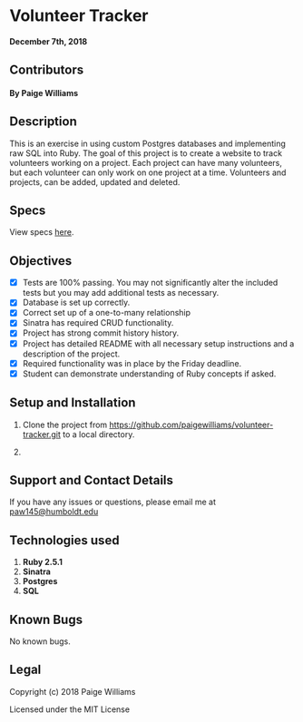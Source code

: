 # Volunteer Tracker

#### December 7th, 2018

## Contributors

#### By **Paige Williams**

## Description

This is an exercise in using custom Postgres databases and implementing raw SQL into Ruby. The goal of this project is to create a website to track volunteers working on a project. Each project can have many volunteers, but each volunteer can only work on one project at a time. Volunteers and projects, can be added, updated and deleted.


## Specs  

View specs [here](https://github.com/paigewilliams/volunteer-tracker/tree/master/spec).

## Objectives

- [x] Tests are 100% passing. You may not significantly alter the included tests but you may add additional tests as necessary.
- [x] Database is set up correctly.
- [x] Correct set up of a one-to-many relationship
- [x] Sinatra has required CRUD functionality.
- [x] Project has strong commit history history.
- [x] Project has detailed README with all necessary setup instructions and a description of the project.
- [x] Required functionality was in place by the Friday deadline.
- [x] Student can demonstrate understanding of Ruby concepts if asked.

## Setup and Installation

1. Clone the project from https://github.com/paigewilliams/volunteer-tracker.git to a local directory.

2.

## Support and Contact Details

If you have any issues or questions, please email me at paw145@humboldt.edu

## Technologies used
1. **Ruby 2.5.1**
2. **Sinatra**
3. **Postgres**
4. **SQL**

## Known Bugs
No known bugs.

## Legal

Copyright (c) 2018 Paige Williams

Licensed under the MIT License
